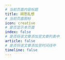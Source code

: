 ```yaml
---
# 当前页面内容标题
title: 胡思乱想
# 当前页面图标
icon: creative
# 是否显示本页面
index: false
# 是否将该文章添加至文章列表中
article: false
# 是否将该文章添加至时间线中
timeline: false
---
```



